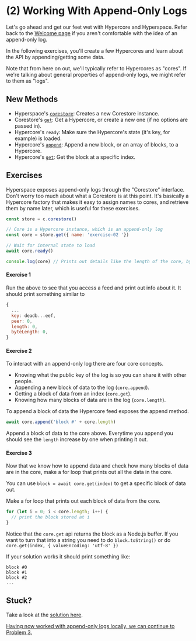# (2) Working With Append-Only Logs
Let's go ahead and get our feet wet with Hypercore and Hyperspace. Refer back to the [Welcome page](00.md) if you aren't comfortable with the idea of an append-only log.

In the following exercises, you'll create a few Hypercores and learn about the API by appending/getting some data.

Note that from here on out, we'll typically refer to Hypercores as "cores". If we're talking about general properties of append-only logs, we might refer to them as "logs".

## New Methods
* Hyperspace's [`corestore`](https://github.com/hypercore-protocol/hyperspace-client#corestore--clientcorestorenamespace): Creates a new Corestore instance.
* Corestore's [`get`](https://github.com/hypercore-protocol/hyperspace-client#feed--corestoregetkey): Get a Hypercore, or create a new one (if no options are passed in).
* Hypercore's `ready`: Make sure the Hypercore's state (it's key, for example) is loaded.
* Hypercore's [`append`](https://github.com/hypercore-protocol/hypercore#feedappenddata-callback): Append a new block, or an array of blocks, to a Hypercore.
* Hypercore's [`get`](https://github.com/hypercore-protocol/hypercore#const-id--feedgetindex-options-callback): Get the block at a specific index.

## Exercises

Hyperspace exposes append-only logs through the "Corestore" interface. Don't worry too much about what a Corestore is at this point. It's basically a Hypercore factory that makes it easy to assign names to cores, and retrieve them by name later, which is useful for these exercises.

```js
const store = c.corestore()

// Core is a Hypercore instance, which is an append-only log
const core = store.get({ name: 'exercise-02 '})

// Wait for internal state to load
await core.ready()

console.log(core) // Prints out details like the length of the core, byteLength, the public key etc.
```

#### Exercise 1

Run the above to see that you access a feed and print out info about it.
It should print something similar to

```js
{
  ...
  key: deadb...eef,
  peer: 0,
  length: 0,
  byteLength: 0,
}
```

#### Exercise 2

To interact with an append-only log there are four core concepts.

* Knowing what the public key of the log is so you can share it with other people.
* Appending a new block of data to the log (`core.append`).
* Getting a block of data from an index (`core.get`).
* Knowing how many blocks of data are in the log (`core.length`).

To append a block of data the Hypercore feed exposes the append method.

```js
await core.append('block #' + core.length)
```

Append a block of data to the core above.
Everytime you append you should see the `length` increase by one when printing it out.

#### Exercise 3

Now that we know how to append data and check how many blocks of data are in the core,
make a for loop that prints out all the data in the core.

You can use `block = await core.get(index)` to get a specific block of data out.

Make a for loop that prints out each block of data from the core.

```js
for (let i = 0; i < core.length; i++) {
  // print the block stored at i
}
```

Notice that the `core.get` api returns the block as a Node.js buffer.
If you want to turn that into a string you need to do `block.toString()` or do
`core.get(index, { valueEncoding: 'utf-8' })`

If your solution works it should print something like:

```
block #0
block #1
block #2
...
```

## Stuck?

Take a look at the [solution here](/solutions/02/index.js).

[Having now worked with append-only logs locally, we can continue to Problem 3.](03.md)
